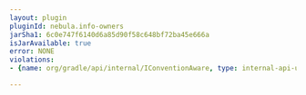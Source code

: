 ```yaml
---
layout: plugin
pluginId: nebula.info-owners
jarSha1: 6c0e747f6140d6a85d90f58c648bf72ba45e666a
isJarAvailable: true
error: NONE
violations:
- {name: org/gradle/api/internal/IConventionAware, type: internal-api-usage}

---
```

